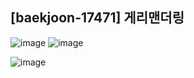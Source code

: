 ## [baekjoon-17471] 게리맨더링

![image](https://user-images.githubusercontent.com/22045163/112151635-ce225580-8c24-11eb-993b-c44a3ff4534d.png)
![image](https://user-images.githubusercontent.com/22045163/112151680-d8dcea80-8c24-11eb-94aa-113efdb5fc84.png)

![image](https://user-images.githubusercontent.com/22045163/112151740-e72b0680-8c24-11eb-8e6c-7b4bf2606363.png)
